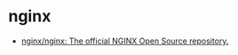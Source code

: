 # nginx

- [nginx/nginx: The official NGINX Open Source repository.](https://github.com/nginx/nginx)
